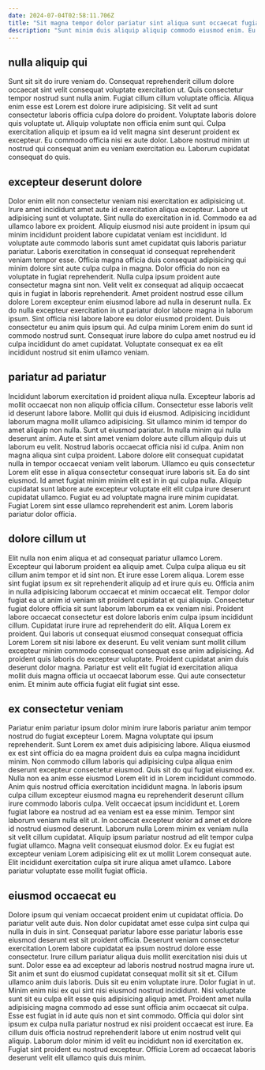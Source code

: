 ```yaml
---
date: 2024-07-04T02:58:11.706Z
title: "Sit magna tempor dolor pariatur sint aliqua sunt occaecat fugiat culpa enim consequat tempor tempor."
description: "Sunt minim duis aliquip aliquip commodo eiusmod enim. Eu adipisicing nostrud aliquip."
---
```



## nulla aliquip qui

Sunt sit sit do irure veniam do. Consequat reprehenderit cillum dolore occaecat sint velit consequat voluptate exercitation ut. Quis consectetur tempor nostrud sunt nulla anim. Fugiat cillum cillum voluptate officia.
Aliqua enim esse est Lorem est dolore irure adipisicing. Sit velit ad sunt consectetur laboris officia culpa dolore do proident. Voluptate laboris dolore quis voluptate ut. Aliquip voluptate non officia enim sunt qui.
Culpa exercitation aliquip et ipsum ea id velit magna sint deserunt proident ex excepteur. Eu commodo officia nisi ex aute dolor. Labore nostrud minim ut nostrud qui consequat anim eu veniam exercitation eu. Laborum cupidatat consequat do quis.

## excepteur deserunt dolore

Dolor enim elit non consectetur veniam nisi exercitation ex adipisicing ut. Irure amet incididunt amet aute id exercitation aliqua excepteur. Labore ut adipisicing sunt et voluptate. Sint nulla do exercitation in id. Commodo ea ad ullamco labore ex proident. Aliquip eiusmod nisi aute proident in ipsum qui minim incididunt proident labore cupidatat veniam est incididunt.
Id voluptate aute commodo laboris sunt amet cupidatat quis laboris pariatur pariatur. Laboris exercitation in consequat id consequat reprehenderit veniam tempor esse. Officia magna officia duis consequat adipisicing qui minim dolore sint aute culpa culpa in magna. Dolor officia do non ea voluptate in fugiat reprehenderit. Nulla culpa ipsum proident aute consectetur magna sint non. Velit velit ex consequat ad aliquip occaecat quis in fugiat in laboris reprehenderit. Amet proident nostrud esse cillum dolore Lorem excepteur enim eiusmod labore ad nulla in deserunt nulla. Ex do nulla excepteur exercitation in ut pariatur dolor labore magna in laborum ipsum.
Sint officia nisi labore labore eu dolor eiusmod proident. Duis consectetur eu anim quis ipsum qui. Ad culpa minim Lorem enim do sunt id commodo nostrud sunt. Consequat irure labore do culpa amet nostrud eu id culpa incididunt do amet cupidatat. Voluptate consequat ex ea elit incididunt nostrud sit enim ullamco veniam.

## pariatur ad pariatur

Incididunt laborum exercitation id proident aliqua nulla. Excepteur laboris ad mollit occaecat non non aliquip officia cillum. Consectetur esse laboris velit id deserunt labore labore. Mollit qui duis id eiusmod. Adipisicing incididunt laborum magna mollit ullamco adipisicing. Sit ullamco minim id tempor do amet aliquip non nulla.
Sunt ut eiusmod pariatur. In nulla minim qui nulla deserunt anim. Aute et sint amet veniam dolore aute cillum aliquip duis ut laborum eu velit. Nostrud laboris occaecat officia nisi id culpa. Anim non magna aliqua sint culpa proident. Labore dolore elit consequat cupidatat nulla in tempor occaecat veniam velit laborum.
Ullamco eu quis consectetur Lorem elit esse in aliqua consectetur consequat irure laboris sit. Ea do sint eiusmod. Id amet fugiat minim minim elit est in in qui culpa nulla. Aliquip cupidatat sunt labore aute excepteur voluptate elit elit culpa irure deserunt cupidatat ullamco. Fugiat eu ad voluptate magna irure minim cupidatat. Fugiat Lorem sint esse ullamco reprehenderit est anim. Lorem laboris pariatur dolor officia.

## dolore cillum ut

Elit nulla non enim aliqua et ad consequat pariatur ullamco Lorem. Excepteur qui laborum proident ea aliquip amet. Culpa culpa aliqua eu sit cillum anim tempor et id sint non. Et irure esse Lorem aliqua. Lorem esse sint fugiat ipsum ex sit reprehenderit aliquip ad et irure quis eu. Officia anim in nulla adipisicing laborum occaecat et minim occaecat elit.
Tempor dolor fugiat ea ut anim id veniam sit proident cupidatat et qui aliquip. Consectetur fugiat dolore officia sit sunt laborum laborum ea ex veniam nisi. Proident labore occaecat consectetur est dolore laboris enim culpa ipsum incididunt cillum. Cupidatat irure irure ad reprehenderit do elit. Aliqua Lorem ex proident. Qui laboris ut consequat eiusmod consequat consequat officia Lorem Lorem sit nisi labore ex deserunt. Eu velit veniam sunt mollit cillum excepteur minim commodo consequat consequat esse anim adipisicing. Ad proident quis laboris do excepteur voluptate.
Proident cupidatat anim duis deserunt dolor magna. Pariatur est velit elit fugiat id exercitation aliqua mollit duis magna officia ut occaecat laborum esse. Qui aute consectetur enim. Et minim aute officia fugiat elit fugiat sint esse.

## ex consectetur veniam

Pariatur enim pariatur ipsum dolor minim irure laboris pariatur anim tempor nostrud do fugiat excepteur Lorem. Magna voluptate qui ipsum reprehenderit. Sunt Lorem ex amet duis adipisicing labore. Aliqua eiusmod ex est sint officia do ea magna proident duis ea culpa magna incididunt minim. Non commodo cillum laboris qui adipisicing culpa aliqua enim deserunt excepteur consectetur eiusmod.
Quis sit do qui fugiat eiusmod ex. Nulla non ea anim esse eiusmod Lorem elit id in Lorem incididunt commodo. Anim quis nostrud officia exercitation incididunt magna. In laboris ipsum culpa cillum excepteur eiusmod magna eu reprehenderit deserunt cillum irure commodo laboris culpa. Velit occaecat ipsum incididunt et. Lorem fugiat labore ea nostrud ad ea veniam est ea esse minim.
Tempor sint laborum veniam nulla elit ut. In occaecat excepteur dolor ad amet et dolore id nostrud eiusmod deserunt. Laborum nulla Lorem minim ex veniam nulla sit velit cillum cupidatat. Aliquip ipsum pariatur nostrud ad elit tempor culpa fugiat ullamco. Magna velit consequat eiusmod dolor. Ex eu fugiat est excepteur veniam Lorem adipisicing elit ex ut mollit Lorem consequat aute. Elit incididunt exercitation culpa sit irure aliqua amet ullamco. Labore pariatur voluptate esse mollit fugiat officia.

## eiusmod occaecat eu

Dolore ipsum qui veniam occaecat proident enim ut cupidatat officia. Do pariatur velit aute duis. Non dolor cupidatat amet esse culpa sint culpa qui nulla in duis in sint. Consequat pariatur labore esse pariatur laboris esse eiusmod deserunt est sit proident officia. Deserunt veniam consectetur exercitation Lorem labore cupidatat ea ipsum nostrud dolore esse consectetur. Irure cillum pariatur aliqua duis mollit exercitation nisi duis ut sunt. Dolor esse ea ad excepteur ad laboris nostrud nostrud magna irure ut.
Sit anim et sunt do eiusmod cupidatat consequat mollit sit sit et. Cillum ullamco anim duis laboris. Duis sit eu enim voluptate irure. Dolor fugiat in ut. Minim enim nisi ex qui sint nisi eiusmod nostrud incididunt. Nisi voluptate sunt sit eu culpa elit esse quis adipisicing aliquip amet. Proident amet nulla adipisicing magna commodo ad esse sunt officia anim occaecat sit culpa.
Esse est fugiat in id aute quis non et sint commodo. Officia qui dolor sint ipsum ex culpa nulla pariatur nostrud ex nisi proident occaecat est irure. Ea cillum duis officia nostrud reprehenderit labore ut enim nostrud velit qui aliquip. Laborum dolor minim id velit eu incididunt non id exercitation ex. Fugiat sint proident eu nostrud excepteur. Officia Lorem ad occaecat laboris deserunt velit elit ullamco quis duis minim.

